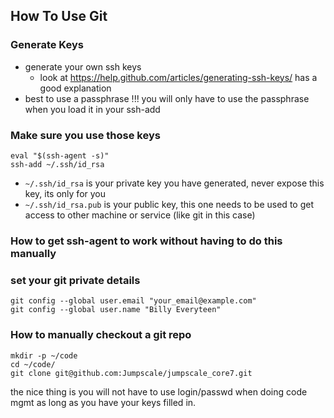 ## How To Use Git

### Generate Keys

- generate your own ssh keys
    - look at https://help.github.com/articles/generating-ssh-keys/ has a good explanation
- best to use a passphrase !!! you will only have to use the passphrase when you load it in your ssh-add

### Make sure you use those keys

```
eval "$(ssh-agent -s)"
ssh-add ~/.ssh/id_rsa
```

- ```~/.ssh/id_rsa``` is your private key you have generated, never expose this key, its only for you
- ```~/.ssh/id_rsa.pub``` is your public key, this one needs to be used to get access to other machine or service (like git in this case)

### How to get ssh-agent to work without having to do this manually


### set your git private details

```
git config --global user.email "your_email@example.com"
git config --global user.name "Billy Everyteen"
```

### How to manually checkout a git repo

```
mkdir -p ~/code
cd ~/code/
git clone git@github.com:Jumpscale/jumpscale_core7.git
```

the nice thing is you will not have to use login/passwd when doing code mgmt as long as you have your keys filled in.

